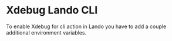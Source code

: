 # Xdebug Lando CLI

To enable Xdebug for cli action in Lando you have to add a couple additional environment variables.